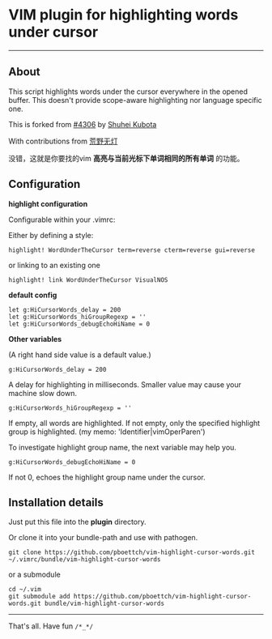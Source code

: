 # VIM plugin for highlighting words under cursor

----------

## About

This script highlights words under the cursor everywhere in the opened buffer. This doesn't provide scope-aware highlighting nor language specific one.

This is forked from [#4306](http://www.vim.org/scripts/script.php?script_id=4306 "http://www.vim.org/scripts/script.php?script_id=4306") by [Shuhei Kubota](http://www.vim.org/account/profile.php?user_id=7032 "Shuhei Kubota")

With contributions from [荒野无灯](http://ihacklog.com "荒野无灯@iHacklog")

没错，这就是你要找的vim **高亮与当前光标下单词相同的所有单词** 的功能。

## Configuration

**highlight configuration**

Configurable within your .vimrc:

Either by defining a style:

	highlight! WordUnderTheCursor term=reverse cterm=reverse gui=reverse

or linking to an existing one

	highlight! link WordUnderTheCursor VisualNOS

**default config**

	let g:HiCursorWords_delay = 200
	let g:HiCursorWords_hiGroupRegexp = ''
	let g:HiCursorWords_debugEchoHiName = 0

**Other variables**

(A right hand side value is a default value.)

	g:HiCursorWords_delay = 200

A delay for highlighting in milliseconds.
Smaller value may cause your machine slow down.

	g:HiCursorWords_hiGroupRegexp = ''

If empty, all words are highlighted.
If not empty, only the specified highlight group is highlighted.
(my memo: 'Identifier\|vimOperParen')

To investigate highlight group name, the next variable may help you.

	g:HiCursorWords_debugEchoHiName = 0

If not 0, echoes the highlight group name under the cursor.


## Installation details

Just put this file into the **plugin** directory.

Or clone it into your bundle-path and use with pathogen.

    git clone https://github.com/pboettch/vim-highlight-cursor-words.git ~/.vimrc/bundle/vim-highlight-cursor-words

or a submodule

    cd ~/.vim
    git submodule add https://github.com/pboettch/vim-highlight-cursor-words.git bundle/vim-highlight-cursor-words

----------

That's all. Have fun `/*_*/`
